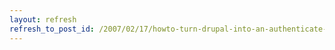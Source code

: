 ```yaml
---
layout: refresh
refresh_to_post_id: /2007/02/17/howto-turn-drupal-into-an-authenticate-only-site-with-users-from-an-ldap-directory
---
```

